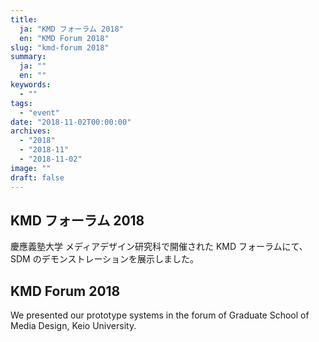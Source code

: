 ```yaml
---
title:
  ja: "KMD フォーラム 2018"
  en: "KMD Forum 2018"
slug: "kmd-forum 2018"
summary:
  ja: ""
  en: ""
keywords:
  - ""
tags:
  - "event"
date: "2018-11-02T00:00:00"
archives:
  - "2018"
  - "2018-11"
  - "2018-11-02"
image: ""
draft: false
---
```


<!-- 日本語記事ここから -->
<section lang="ja" v-if="$context.locale === 'ja-jp'">

# KMD フォーラム 2018

慶應義塾大学 メディアデザイン研究科で開催された KMD フォーラムにて、SDM のデモンストレーションを展示しました。

</section>
<!-- 日本語記事ここまで -->

<!-- English article start -->
<section lang="en" v-else>

# KMD Forum 2018

We presented our prototype systems in the forum of Graduate School of Media Design, Keio University.

</section>
<!-- English article end -->
